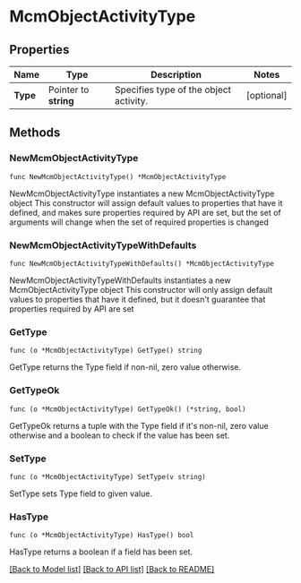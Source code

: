 # McmObjectActivityType

## Properties

Name | Type | Description | Notes
------------ | ------------- | ------------- | -------------
**Type** | Pointer to **string** | Specifies type of the object activity. | [optional] 

## Methods

### NewMcmObjectActivityType

`func NewMcmObjectActivityType() *McmObjectActivityType`

NewMcmObjectActivityType instantiates a new McmObjectActivityType object
This constructor will assign default values to properties that have it defined,
and makes sure properties required by API are set, but the set of arguments
will change when the set of required properties is changed

### NewMcmObjectActivityTypeWithDefaults

`func NewMcmObjectActivityTypeWithDefaults() *McmObjectActivityType`

NewMcmObjectActivityTypeWithDefaults instantiates a new McmObjectActivityType object
This constructor will only assign default values to properties that have it defined,
but it doesn't guarantee that properties required by API are set

### GetType

`func (o *McmObjectActivityType) GetType() string`

GetType returns the Type field if non-nil, zero value otherwise.

### GetTypeOk

`func (o *McmObjectActivityType) GetTypeOk() (*string, bool)`

GetTypeOk returns a tuple with the Type field if it's non-nil, zero value otherwise
and a boolean to check if the value has been set.

### SetType

`func (o *McmObjectActivityType) SetType(v string)`

SetType sets Type field to given value.

### HasType

`func (o *McmObjectActivityType) HasType() bool`

HasType returns a boolean if a field has been set.


[[Back to Model list]](../README.md#documentation-for-models) [[Back to API list]](../README.md#documentation-for-api-endpoints) [[Back to README]](../README.md)



